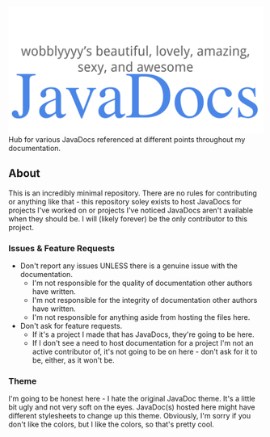![JavaDocs logo](logo.png)
Hub for various JavaDocs referenced at different points throughout my documentation. 

## About
This is an incredibly minimal repository. There are no rules for contributing or anything like that - this
repository soley exists to host JavaDocs for projects I've worked on or projects I've noticed JavaDocs aren't
available when they should be. I will (likely forever) be the only contributor to this project.

### Issues & Feature Requests
- Don't report any issues UNLESS there is a genuine issue with the documentation.
  - I'm not responsible for the quality of documentation other authors have written.
  - I'm not responsible for the integrity of documentation other authors have written.
  - I'm not responsible for anything aside from hosting the files here.
- Don't ask for feature requests.
  - If it's a project I made that has JavaDocs, they're going to be here.
  - If I don't see a need to host documentation for a project I'm not an active contributor of, it's not
  going to be on here - don't ask for it to be, either, as it won't be.

### Theme
I'm going to be honest here - I hate the original JavaDoc theme. It's a little bit ugly and not very soft
on the eyes. JavaDoc(s) hosted here might have different stylesheets to change up this theme. Obviously,
I'm sorry if you don't like the colors, but I like the colors, so that's pretty cool.
